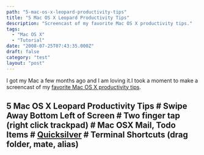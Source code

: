 ```yaml
---
path: "5-mac-os-x-leopard-productivity-tips"
title: "5 Mac OS X Leopard Productivity Tips"
description: "Screencast of my favorite Mac OS X productivity tips."
tags: 
  - "Mac OS X"
  - "Tutorial"
date: "2008-07-25T07:43:35.000Z"
draft: false
category: "test"
layout: "post"
---
```


I got my Mac a few months ago and I am loving it.I took a moment to make a screencast of my [favorite Mac OS X productivity tips](http://youtube.com/watch?v=HCSOb9MqmI8). 

## 5 Mac OS X Leopard Productivity Tips # Swipe Away Bottom Left of Screen # Two finger tap (right click trackpad) # Mac OSX Mail, Todo Items # [Quicksilver](http://blacktree.com/?quicksilver) # Terminal Shortcuts (drag folder, mate, alias)